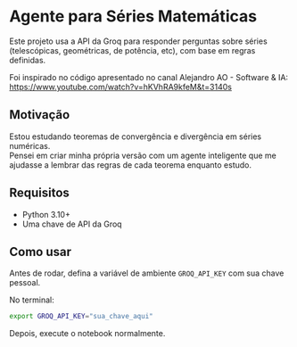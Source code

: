 # Agente para Séries Matemáticas

Este projeto usa a API da Groq para responder perguntas sobre séries (telescópicas, geométricas, de potência, etc), com base em regras definidas.

Foi inspirado no código apresentado no canal Alejandro AO - Software & IA:  
https://www.youtube.com/watch?v=hKVhRA9kfeM&t=3140s

## Motivação

Estou estudando teoremas de convergência e divergência em séries numéricas.  
Pensei em criar minha própria versão com um agente inteligente que me ajudasse a lembrar das regras de cada teorema enquanto estudo.

## Requisitos

- Python 3.10+
- Uma chave de API da Groq

## Como usar

Antes de rodar, defina a variável de ambiente `GROQ_API_KEY` com sua chave pessoal.

No terminal:

```bash
export GROQ_API_KEY="sua_chave_aqui"
```

Depois, execute o notebook normalmente.
